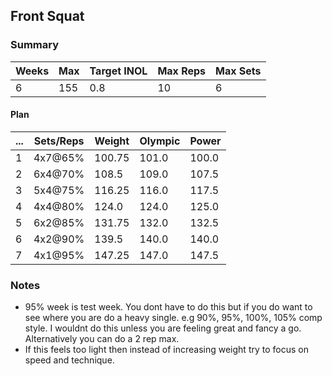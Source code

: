 ## Front Squat

### Summary

Weeks | Max | Target INOL | Max Reps | Max Sets
--- | --- | --- | --- | ---
6 | 155 | 0.8 | 10 | 6

#### Plan

 ... | Sets/Reps | Weight | Olympic | Power
--- | --- | --- | --- | ---
1 | 4x7@65% | 100.75 | 101.0 | 100.0
2 | 6x4@70% | 108.5 | 109.0 | 107.5
3 | 5x4@75% | 116.25 | 116.0 | 117.5
4 | 4x4@80% | 124.0 | 124.0 | 125.0
5 | 6x2@85% | 131.75 | 132.0 | 132.5
6 | 4x2@90% | 139.5 | 140.0 | 140.0
7 | 4x1@95% | 147.25 | 147.0 | 147.5

### Notes

- 95% week is test week. You dont have to do this but if you do want to see where you are do a heavy single. e.g 90%, 95%, 100%, 105% comp style. I wouldnt do this unless you are feeling great and fancy a go. Alternatively you can do a 2 rep max.
- If this feels too light then instead of increasing weight try to focus on speed and technique.

